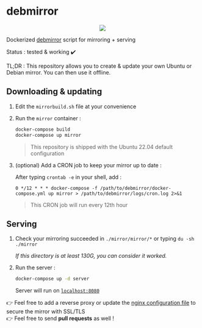 # debmirror

<p align="center">
    <a href="https://travis-ci.com/flavienbwk/debmirror.svg?branch=master" target="_blank">
        <img src="https://travis-ci.com/flavienbwk/debmirror.svg?branch=master"/>
    </a>
</p>

Dockerized [debmirror](https://help.ubuntu.com/community/Debmirror) script for mirroring + serving

Status : tested & working :heavy_check_mark:</p>

TL;DR : This repository allows you to create & update your own Ubuntu or Debian mirror. You can then use it offline.

## Downloading & updating

1. Edit the `mirrorbuild.sh` file at your convenience

2. Run the `mirror` container :

    ```bash
    docker-compose build
    docker-compose up mirror
    ```

    > This repository is shipped with the Ubuntu 22.04 default configuration

3. (optional) Add a CRON job to keep your mirror up to date :

    After typing `crontab -e` in your shell, add :

    ```cron
    0 */12 * * * docker-compose -f /path/to/debmirror/docker-compose.yml up mirror > /path/to/debmirror/logs/cron.log 2>&1
    ```

    > This CRON job will run every 12th hour

## Serving

1. Check your mirroring succeeded in `./mirror/mirror/*` or typing `du -sh ./mirror`

    _If this directory is at least 130G, you can consider it worked._

2. Run the server :

    ```bash
    docker-compose up -d server
    ```

    Server will run on [`localhost:8080`](http://localhost:8080)  

:point_right: Feel free to add a reverse proxy or update the [nginx configuration file](./nginx.conf) to secure the mirror with SSL/TLS  
:point_right: Feel free to send **pull requests** as well !
